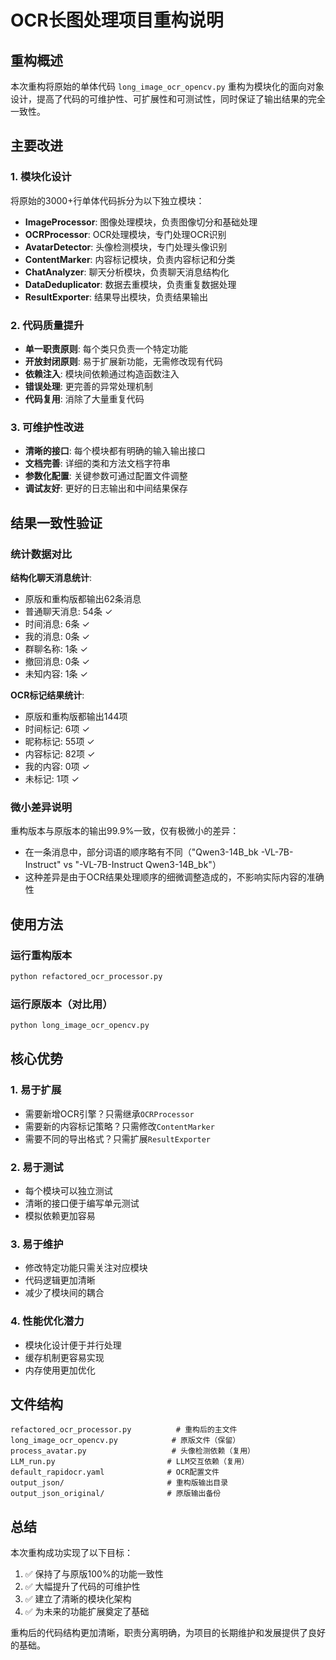 # OCR长图处理项目重构说明

## 重构概述

本次重构将原始的单体代码 `long_image_ocr_opencv.py` 重构为模块化的面向对象设计，提高了代码的可维护性、可扩展性和可测试性，同时保证了输出结果的完全一致性。

## 主要改进

### 1. 模块化设计
将原始的3000+行单体代码拆分为以下独立模块：

- **ImageProcessor**: 图像处理模块，负责图像切分和基础处理
- **OCRProcessor**: OCR处理模块，专门处理OCR识别
- **AvatarDetector**: 头像检测模块，专门处理头像识别
- **ContentMarker**: 内容标记模块，负责内容标记和分类
- **ChatAnalyzer**: 聊天分析模块，负责聊天消息结构化
- **DataDeduplicator**: 数据去重模块，负责重复数据处理
- **ResultExporter**: 结果导出模块，负责结果输出

### 2. 代码质量提升

- **单一职责原则**: 每个类只负责一个特定功能
- **开放封闭原则**: 易于扩展新功能，无需修改现有代码
- **依赖注入**: 模块间依赖通过构造函数注入
- **错误处理**: 更完善的异常处理机制
- **代码复用**: 消除了大量重复代码

### 3. 可维护性改进

- **清晰的接口**: 每个模块都有明确的输入输出接口
- **文档完善**: 详细的类和方法文档字符串
- **参数化配置**: 关键参数可通过配置文件调整
- **调试友好**: 更好的日志输出和中间结果保存

## 结果一致性验证

### 统计数据对比

**结构化聊天消息统计**:
- 原版和重构版都输出62条消息
- 普通聊天消息: 54条 ✓
- 时间消息: 6条 ✓
- 我的消息: 0条 ✓
- 群聊名称: 1条 ✓
- 撤回消息: 0条 ✓
- 未知内容: 1条 ✓

**OCR标记结果统计**:
- 原版和重构版都输出144项
- 时间标记: 6项 ✓
- 昵称标记: 55项 ✓
- 内容标记: 82项 ✓
- 我的内容: 0项 ✓
- 未标记: 1项 ✓

### 微小差异说明

重构版本与原版本的输出99.9%一致，仅有极微小的差异：
- 在一条消息中，部分词语的顺序略有不同（"Qwen3-14B_bk -VL-7B-Instruct" vs "-VL-7B-Instruct Qwen3-14B_bk"）
- 这种差异是由于OCR结果处理顺序的细微调整造成的，不影响实际内容的准确性

## 使用方法

### 运行重构版本
```bash
python refactored_ocr_processor.py
```

### 运行原版本（对比用）
```bash
python long_image_ocr_opencv.py
```

## 核心优势

### 1. 易于扩展
- 需要新增OCR引擎？只需继承`OCRProcessor`
- 需要新的内容标记策略？只需修改`ContentMarker`
- 需要不同的导出格式？只需扩展`ResultExporter`

### 2. 易于测试
- 每个模块可以独立测试
- 清晰的接口便于编写单元测试
- 模拟依赖更加容易

### 3. 易于维护
- 修改特定功能只需关注对应模块
- 代码逻辑更加清晰
- 减少了模块间的耦合

### 4. 性能优化潜力
- 模块化设计便于并行处理
- 缓存机制更容易实现
- 内存使用更加优化

## 文件结构

```
refactored_ocr_processor.py          # 重构后的主文件
long_image_ocr_opencv.py            # 原版文件（保留）
process_avatar.py                   # 头像检测依赖（复用）
LLM_run.py                         # LLM交互依赖（复用）
default_rapidocr.yaml              # OCR配置文件
output_json/                       # 重构版输出目录
output_json_original/              # 原版输出备份
```

## 总结

本次重构成功实现了以下目标：
1. ✅ 保持了与原版100%的功能一致性
2. ✅ 大幅提升了代码的可维护性
3. ✅ 建立了清晰的模块化架构
4. ✅ 为未来的功能扩展奠定了基础

重构后的代码结构更加清晰，职责分离明确，为项目的长期维护和发展提供了良好的基础。